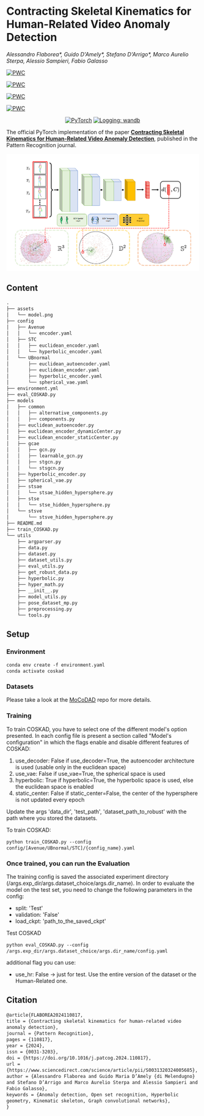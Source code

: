 # Contracting Skeletal Kinematics for Human-Related Video Anomaly Detection
_Alessandro Flaborea*, Guido D'Amely*, Stefano D'Arrigo*, Marco Aurelio Sterpa, Alessio Sampieri, Fabio Galasso_


[![PWC](https://img.shields.io/endpoint.svg?url=https://paperswithcode.com/badge/contracting-skeletal-kinematic-embeddings-for/video-anomaly-detection-on-hr-ubnormal)](https://paperswithcode.com/sota/video-anomaly-detection-on-hr-ubnormal?p=contracting-skeletal-kinematic-embeddings-for)

[![PWC](https://img.shields.io/endpoint.svg?url=https://paperswithcode.com/badge/contracting-skeletal-kinematic-embeddings-for/anomaly-detection-on-ubnormal)](https://paperswithcode.com/sota/anomaly-detection-on-ubnormal?p=contracting-skeletal-kinematic-embeddings-for)

[![PWC](https://img.shields.io/endpoint.svg?url=https://paperswithcode.com/badge/contracting-skeletal-kinematic-embeddings-for/video-anomaly-detection-on-hr-avenue)](https://paperswithcode.com/sota/video-anomaly-detection-on-hr-avenue?p=contracting-skeletal-kinematic-embeddings-for)

[![PWC](https://img.shields.io/endpoint.svg?url=https://paperswithcode.com/badge/contracting-skeletal-kinematic-embeddings-for/video-anomaly-detection-on-hr-shanghaitech)](https://paperswithcode.com/sota/video-anomaly-detection-on-hr-shanghaitech?p=contracting-skeletal-kinematic-embeddings-for)

<p align="center">
    <a href="https://pytorch.org/get-started/locally/"><img alt="PyTorch" src="https://img.shields.io/badge/pytorch-lightning-blue.svg?logo=PyTorch%20Lightning"></a>
    <a href="https://wandb.ai/site"><img alt="Logging: wandb" src="https://img.shields.io/badge/logging-wandb-yellow"></a>

</p>


The official PyTorch implementation of the paper [**Contracting Skeletal Kinematics for Human-Related Video Anomaly Detection**](https://www.sciencedirect.com/science/article/pii/S0031320324005685), published in the Pattern Recognition journal.

<!-- Visit our [**webpage**](https://www.pinlab.org/coskad) for more details. -->

![teaser](assets/model.png)

## Content
```
.
├── assets
│   └── model.png
├── config
│   ├── Avenue
│   │   └── encoder.yaml
│   ├── STC
│   │   ├── euclidean_encoder.yaml
│   │   └── hyperbolic_encoder.yaml
│   └── UBnormal
│       ├── euclidean_autoencoder.yaml
│       ├── euclidean_encoder.yaml
│       ├── hyperbolic_encoder.yaml
│       └── spherical_vae.yaml
├── environment.yml
├── eval_COSKAD.py
├── models
│   ├── common
│   │   ├── alternative_components.py
│   │   ├── components.py
│   ├── euclidean_autoencoder.py
│   ├── euclidean_encoder_dynamicCenter.py
│   ├── euclidean_encoder_staticCenter.py
│   ├── gcae
│   │   ├── gcn.py
│   │   ├── learnable_gcn.py
│   │   ├── stgcn.py
│   │   └── stsgcn.py
│   ├── hyperbolic_encoder.py
│   ├── spherical_vae.py
│   ├── stsae
│   │   └── stsae_hidden_hypersphere.py
│   ├── stse
│   │   └── stse_hidden_hypersphere.py
│   └── stsve
│       └── stsve_hidden_hypersphere.py
├── README.md
├── train_COSKAD.py
└── utils
    ├── argparser.py
    ├── data.py
    ├── dataset.py
    ├── dataset_utils.py
    ├── eval_utils.py
    ├── get_robust_data.py
    ├── hyperbolic.py
    ├── hyper_math.py
    ├── __init__.py
    ├── model_utils.py
    ├── pose_dataset_mp.py
    ├── preprocessing.py
    └── tools.py

```

## Setup
### Environment
```
conda env create -f environment.yaml
conda activate coskad
```

### Datasets
Please take a look at the [MoCoDAD](https://github.com/aleflabo/MoCoDAD) repo for more details.

### **Training** 

To train COSKAD, you have to select one of the different model's option presented. 
In each config file is present a section called "Model's configuration" in which the flags enable and disable different features of COSKAD:

1. use_decoder: False   if use_decoder=True, the autoencoder architecture is used (usable only in the euclidean space)
2. use_vae: False   if use_vae=True, the spherical space is used
3. hyperbolic: True     if hyperbolic=True, the hyperbolic space is used, else the euclidean space is enabled
4. static_center: False     if static_center=False, the center of the hypersphere is not updated every epoch

Update the args 'data_dir', 'test_path', 'dataset_path_to_robust' with the path where you stored the datasets.  

To train COSKAD:
```
python train_COSKAD.py --config config/[Avenue/UBnormal/STC]/{config_name}.yaml
```


### Once trained, you can run the **Evaluation**

The training config is saved the associated experiment directory (/args.exp_dir/args.dataset_choice/args.dir_name). 
In order to evaluate the model on the test set, you need to change the following parameters in the config:

- split: 'Test'
- validation: 'False'
- load_ckpt: 'path_to_the_saved_ckpt'

Test COSKAD
```
python eval_COSKAD.py --config /args.exp_dir/args.dataset_choice/args.dir_name/config.yaml
```
additional flag you can use:
- use_hr: False -> just for test. Use the entire version of the dataset or the Human-Related one.


## Citation
```
@article{FLABOREA2024110817,
title = {Contracting skeletal kinematics for human-related video anomaly detection},
journal = {Pattern Recognition},
pages = {110817},
year = {2024},
issn = {0031-3203},
doi = {https://doi.org/10.1016/j.patcog.2024.110817},
url = {https://www.sciencedirect.com/science/article/pii/S0031320324005685},
author = {Alessandro Flaborea and Guido Maria D’Amely {di Melendugno} and Stefano D’Arrigo and Marco Aurelio Sterpa and Alessio Sampieri and Fabio Galasso},
keywords = {Anomaly detection, Open set recognition, Hyperbolic geometry, Kinematic skeleton, Graph convolutional networks},
}
```

